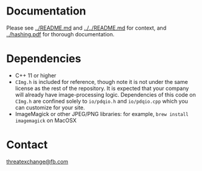 # Documentation

Please see [../README.md](https://github.com/facebook/ThreatExchange/blob/main/pdq/README.md) and [../../README.md](https://github.com/facebook/ThreatExchange/blob/main/README.md) for context, and [../hashing.pdf](https://github.com/facebook/ThreatExchange/blob/main/hashing/hashing.pdf) for thorough documentation.

# Dependencies

* C++ 11 or higher
* `CImg.h` is included for reference, though note it is not under the same license as the rest of the repository. It is expected that your company will already have image-processing logic. Dependencies of this code on `CImg.h` are confined solely to `io/pdqio.h` and `io/pdqio.cpp` which you can customize for your site.
* ImageMagick or other JPEG/PNG libraries: for example, `brew install imagemagick` on MacOSX

# Contact

threatexchange@fb.com
